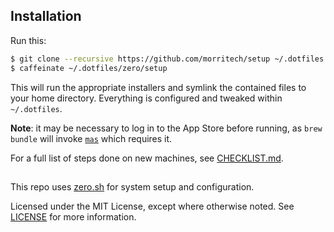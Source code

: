 ## Installation

Run this:

```sh
$ git clone --recursive https://github.com/morritech/setup ~/.dotfiles
$ caffeinate ~/.dotfiles/zero/setup
```

This will run the appropriate installers and symlink the contained files to your
home directory. Everything is configured and tweaked within `~/.dotfiles`.

**Note**: it may be necessary to log in to the App Store before running, as
`brew bundle` will invoke [`mas`](https://github.com/mas-cli/mas) which requires
it.

For a full list of steps done on new machines, see
[CHECKLIST.md](./CHECKLIST.md).

##

This repo uses [zero.sh](https://github.com/zero-sh/zero.sh) for system setup
and configuration.

Licensed under the MIT License, except where otherwise noted. See
[LICENSE](LICENSE) for more information.
